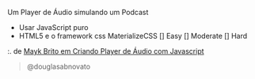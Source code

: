 Um Player de Áudio simulando um Podcast
- Usar JavaScript puro
- HTML5 e o framework css MaterializeCSS
[] Easy
[] Moderate
[] Hard


:. de [Mayk Brito em Criando Player de Áudio com Javascript](https://www.youtube.com/watch?v=vqrjFnq3-uo&list=WL&index=4&t=0s)

>@douglasabnovato